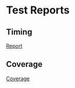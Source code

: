 # Test Reports

## Timing

[Report](https://www.cvxgrp.org/cvxcla/tests/html-report/report.html)

## Coverage

[Coverage](https://www.cvxgrp.org/cvxcla/tests/html-coverage/index.html)
